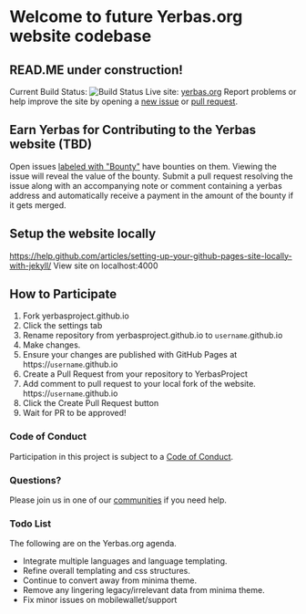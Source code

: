 # Welcome to future Yerbas.org website codebase
## READ.ME under construction!
Current Build Status: ![Build Status](https://travis-ci.org/YerbasProject/Yerbas.svg?branch=master)
Live site: [yerbas.org](https://yerbas.org)
Report problems or help improve the site by opening a [new issue](https://github.com/The-Yerbas-Endeavor/The-Yerbas-Endeavor.github.io.org/issues/new) or [pull request](https://github.com/The-Yerbas-Endeavor/The-Yerbas-Endeavor.github.io.org/compare).


## Earn Yerbas for Contributing to the Yerbas website (TBD)
Open issues [labeled with "Bounty"](https://github.com/The-Yerbas-Endeavor/The-Yerbas-Endeavor.github.io/labels/Bounty)
have bounties on them. Viewing the issue will reveal the value of the bounty.
Submit a pull request resolving the issue along with an accompanying note or
comment containing a yerbas address and automatically receive a payment in the
amount of the bounty if it gets merged.

## Setup the website locally
https://help.github.com/articles/setting-up-your-github-pages-site-locally-with-jekyll/
View site on localhost:4000

## How to Participate
1. Fork yerbasproject.github.io
2. Click the settings tab
3. Rename repository from yerbasproject.github.io to `username`.github.io
4. Make changes.
5. Ensure your changes are published with GitHub Pages at https://`username`.github.io
6. Create a Pull Request from your repository to YerbasProject
7. Add comment to pull request to your local fork of the website. https://`username`.github.io
8. Click the Create Pull Request button
9. Wait for PR to be approved!

### Code of Conduct
Participation in this project is subject to a [Code of Conduct](https://github.com/The-Yerbas-Endeavor/The-Yerbas-Endeavor.github.io/blob/master/CODE_OF_CONDUCT.md).

### Questions?
Please join us in one of our [communities](https://yerbasproject.github.io/community/) if you need help.

### Todo List
The following are on the Yerbas.org agenda.
+ Integrate multiple languages and language templating.
+ Refine overall templating and css structures.
+ Continue to convert away from minima theme.
+ Remove any lingering legacy/irrelevant data from minima theme.
+ Fix minor issues on mobilewallet/support
